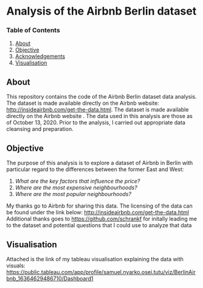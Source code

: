 # Analysis of the Airbnb Berlin dataset

### Table of Contents

1. [About](#about)
2. [Objective](#objective)
3. [Acknowledgements](#acknowledgements)
4.  [Visualisation](#Visualisation)

## About <a name="about"></a>

This repository contains the code of the Airbnb Berlin dataset data analysis. The dataset is made available directly on the Airbnb website: http://insideairbnb.com/get-the-data.html. 
The dataset is made available directly on the Airbnb website . The data used in this analysis are those as of October 13, 2020. Prior to the analysis, I carried out appropriate data cleansing and preparation.


## Objective <a name="objective"></a>

The purpose of this analysis is to explore a dataset of Airbnb in Berlin with particular regard to the differences between the former East and West: 
1. _What are the key factors that influence the price?_
2. _Where are the most expensive neighbourhoods?_
3. _Where are the most popular neighbourhoods?_


My thanks go to Airbnb for sharing this data. The licensing of the data can be found under the link below:
http://insideairbnb.com/get-the-data.html
Additional thanks goes to https://github.com/schrankf for initally leading me to the dataset and potential questions that I could use to analyze that data



## Visualisation <a name="Visualization"></a>
Attached is the link of my tableau visualisation explaining the data with visuals:
https://public.tableau.com/app/profile/samuel.nyarko.osei.tutu/viz/BerlinAirbnb_16364629486710/Dashboard1
